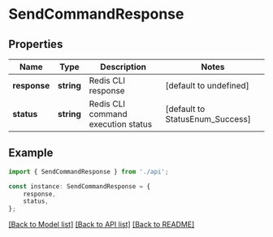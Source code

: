 # SendCommandResponse


## Properties

Name | Type | Description | Notes
------------ | ------------- | ------------- | -------------
**response** | **string** | Redis CLI response | [default to undefined]
**status** | **string** | Redis CLI command execution status | [default to StatusEnum_Success]

## Example

```typescript
import { SendCommandResponse } from './api';

const instance: SendCommandResponse = {
    response,
    status,
};
```

[[Back to Model list]](../README.md#documentation-for-models) [[Back to API list]](../README.md#documentation-for-api-endpoints) [[Back to README]](../README.md)
